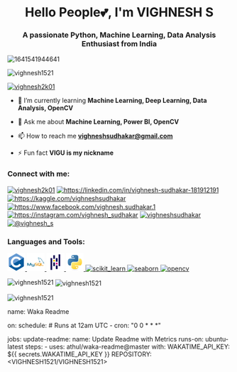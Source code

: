 <h1 align="center">Hello People💕, I'm VIGHNESH S</h1>
<h3 align="center">A passionate Python, Machine Learning, Data Analysis Enthusiast from India</h3>

![1641541944641](https://user-images.githubusercontent.com/90493668/148994298-327b4722-ab62-439c-bb86-995bb52f47f5.jpg)

<p align="left"> <img src="https://komarev.com/ghpvc/?username=vighnesh1521&label=Profile%20views&color=0e75b6&style=flat" alt="vighnesh1521" /> </p>

<p align="left"> <a href="https://twitter.com/vighnesh2k01" target="blank"><img src="https://img.shields.io/twitter/follow/vighnesh2k01?logo=twitter&style=for-the-badge" alt="vighnesh2k01" /></a> </p>

- 🌱 I’m currently learning **Machine Learning, Deep Learning, Data Analysis, OpenCV**

- 💬 Ask me about **Machine Learning, Power BI, OpenCV**

- 📫 How to reach me **vighneshsudhakar@gmail.com**

- ⚡ Fun fact **VIGU is my nickname**

<h3 align="left">Connect with me:</h3>
<p align="left">
<a href="https://twitter.com/vighnesh2k01" target="blank"><img align="center" src="https://raw.githubusercontent.com/rahuldkjain/github-profile-readme-generator/master/src/images/icons/Social/twitter.svg" alt="vighnesh2k01" height="30" width="40" /></a>
<a href="https://linkedin.com/in/vighnesh-sudhakar-181912191" target="blank"><img align="center" src="https://raw.githubusercontent.com/rahuldkjain/github-profile-readme-generator/master/src/images/icons/Social/linked-in-alt.svg" alt="https://linkedin.com/in/vighnesh-sudhakar-181912191" height="30" width="40" /></a>
<a href="https://kaggle.com/vighneshsudhakar" target="blank"><img align="center" src="https://raw.githubusercontent.com/rahuldkjain/github-profile-readme-generator/master/src/images/icons/Social/kaggle.svg" alt="https://kaggle.com/vighneshsudhakar" height="30" width="40" /></a>
<a href="https://www.facebook.com/vighnesh.sudhakar.1" target="blank"><img align="center" src="https://raw.githubusercontent.com/rahuldkjain/github-profile-readme-generator/master/src/images/icons/Social/facebook.svg" alt="https://www.facebook.com/vighnesh.sudhakar.1" height="30" width="40" /></a>
<a href="https://instagram.com/vighnesh_sudhakar" target="blank"><img align="center" src="https://raw.githubusercontent.com/rahuldkjain/github-profile-readme-generator/master/src/images/icons/Social/instagram.svg" alt="https://instagram.com/vighnesh_sudhakar" height="30" width="40" /></a>
<a href="https://www.hackerrank.com/vighneshsudhakar" target="blank"><img align="center" src="https://raw.githubusercontent.com/rahuldkjain/github-profile-readme-generator/master/src/images/icons/Social/hackerrank.svg" alt="vighneshsudhakar" height="30" width="40" /></a>
<a href="https://www.hackerearth.com/@vighnesh_s" target="blank"><img align="center" src="https://raw.githubusercontent.com/rahuldkjain/github-profile-readme-generator/master/src/images/icons/Social/hackerearth.svg" alt="@vighnesh_s" height="30" width="40" /></a>
</p>

<h3 align="left">Languages and Tools:</h3>
<p align="left"> <a href="https://www.cprogramming.com/" target="_blank" rel="noreferrer"> <img src="https://raw.githubusercontent.com/devicons/devicon/master/icons/c/c-original.svg" alt="c" width="40" height="40"/> </a> <a href="https://www.w3schools.com/css/" target="_blank" rel="noreferrer">  </a> <a href="https://www.mysql.com/" target="_blank" rel="noreferrer"> <img src="https://raw.githubusercontent.com/devicons/devicon/master/icons/mysql/mysql-original-wordmark.svg" alt="mysql" width="40" height="40"/> </a> <a href="https://pandas.pydata.org/" target="_blank" rel="noreferrer"> <img src="https://raw.githubusercontent.com/devicons/devicon/2ae2a900d2f041da66e950e4d48052658d850630/icons/pandas/pandas-original.svg" alt="pandas" width="40" height="40"/> </a> <a href="https://www.python.org" target="_blank" rel="noreferrer"> <img src="https://raw.githubusercontent.com/devicons/devicon/master/icons/python/python-original.svg" alt="python" width="40" height="40"/> </a> <a href="https://scikit-learn.org/" target="_blank" rel="noreferrer"> <img src="https://upload.wikimedia.org/wikipedia/commons/0/05/Scikit_learn_logo_small.svg" alt="scikit_learn" width="40" height="40"/> </a> <a href="https://seaborn.pydata.org/" target="_blank" rel="noreferrer"> <img src="https://seaborn.pydata.org/_images/logo-mark-lightbg.svg" alt="seaborn" width="40" height="40"/> </a><a href="https://opencv.org/" target="_blank" rel="noreferrer"> <img src="https://www.vectorlogo.zone/logos/opencv/opencv-icon.svg" alt="opencv" width="40" height="40"/></a>

<p><img align="left" src="https://github-readme-stats.vercel.app/api/top-langs?username=vighnesh1521&show_icons=true&locale=en&layout=compact" alt="vighnesh1521" /></p>


<p>&nbsp;<img align="center" src="https://github-readme-stats.vercel.app/api?username=vighnesh1521&show_icons=true&locale=en" alt="vighnesh1521" /></p>


<p><img align="center" src="https://github-readme-streak-stats.herokuapp.com/?user=vighnesh1521&" alt="vighnesh1521" /></p>

<!--START_SECTION:waka-->
<!--END_SECTION:waka-->

name: Waka Readme

on:
  schedule:
    # Runs at 12am UTC
    - cron: "0 0 * * *"

jobs:
  update-readme:
    name: Update Readme with Metrics
    runs-on: ubuntu-latest
    steps:
      - uses: athul/waka-readme@master
        with:
          WAKATIME_API_KEY: ${{ secrets.WAKATIME_API_KEY }}
          REPOSITORY: <VIGHNESH1521/VIGHNESH1521>
